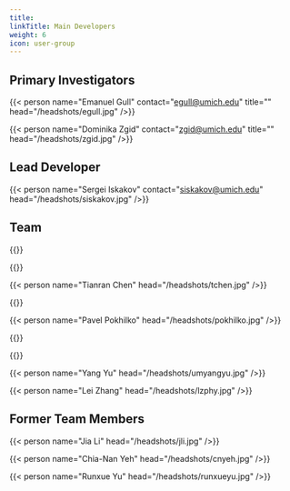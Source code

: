 ```yaml
---
title: 
linkTitle: Main Developers
weight: 6
icon: user-group
---
```



## Primary Investigators

{{< person name="Emanuel Gull" contact="egull@umich.edu" title="" head="/headshots/egull.jpg" />}}

{{< person name="Dominika Zgid" contact="zgid@umich.edu" title="" head="/headshots/zgid.jpg" />}}

## Lead Developer

{{< person name="Sergei Iskakov" contact="siskakov@umich.edu" head="/headshots/siskakov.jpg" />}}

## Team

{{<person name="Vibin Abraham" />}}

{{<person name="Jacob Adamski" />}}

{{< person name="Tianran Chen" head="/headshots/tchen.jpg" />}}

{{<person name="Gaurav Harsha" />}}

{{< person name="Pavel Pokhilko" head="/headshots/pokhilko.jpg" />}}

{{<person name="Munkhorgil Wang" />}}

{{<person name="Ming Wen" />}}

{{< person name="Yang Yu" head="/headshots/umyangyu.jpg" />}}

{{< person name="Lei Zhang" head="/headshots/lzphy.jpg" />}}

## Former Team Members

{{< person name="Jia Li" head="/headshots/jli.jpg" />}}

{{< person name="Chia-Nan Yeh"  head="/headshots/cnyeh.jpg" />}}

{{< person name="Runxue Yu" head="/headshots/runxueyu.jpg" />}}
